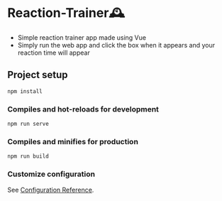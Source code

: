 # Reaction-Trainer:mantelpiece_clock:

- Simple reaction trainer app made using Vue
- Simply run the web app and click the box when it appears and your reaction time will appear

## Project setup
```
npm install
```

### Compiles and hot-reloads for development
```
npm run serve
```

### Compiles and minifies for production
```
npm run build
```

### Customize configuration
See [Configuration Reference](https://cli.vuejs.org/config/).
